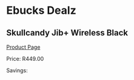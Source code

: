 
# Ebucks Dealz
## Skullcandy Jib+ Wireless Black
[Product Page](https://www.ebucks.com/web/shop/productSelected.do?prodId=1061130019&catId=1048640943)

Price: R449.00

Savings: 


	